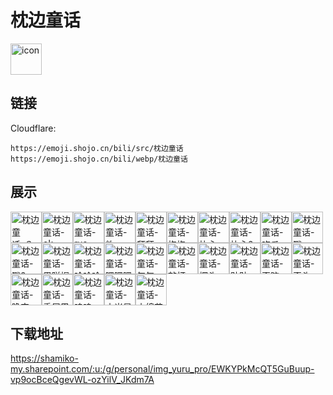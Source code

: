 # 枕边童话
<img src="https://emoji.shojo.cn/bili/src/枕边童话/icon.png" width="50" height="50" alt="icon">

## 链接
Cloudflare:
```
https://emoji.shojo.cn/bili/src/枕边童话
https://emoji.shojo.cn/bili/webp/枕边童话
```
## 展示
<img src="https://emoji.shojo.cn/bili/src/枕边童话/枕边童话-？？？.png" width="50" height="50" alt="枕边童话-？？？"><img src="https://emoji.shojo.cn/bili/src/枕边童话/枕边童话-ok.png" width="50" height="50" alt="枕边童话-ok"><img src="https://emoji.shojo.cn/bili/src/枕边童话/枕边童话-rua.png" width="50" height="50" alt="枕边童话-rua"><img src="https://emoji.shojo.cn/bili/src/枕边童话/枕边童话-欸.png" width="50" height="50" alt="枕边童话-欸"><img src="https://emoji.shojo.cn/bili/src/枕边童话/枕边童话-拜拜.png" width="50" height="50" alt="枕边童话-拜拜"><img src="https://emoji.shojo.cn/bili/src/枕边童话/枕边童话-抱抱.png" width="50" height="50" alt="枕边童话-抱抱"><img src="https://emoji.shojo.cn/bili/src/枕边童话/枕边童话-比心.png" width="50" height="50" alt="枕边童话-比心"><img src="https://emoji.shojo.cn/bili/src/枕边童话/枕边童话-比心2.png" width="50" height="50" alt="枕边童话-比心2"><img src="https://emoji.shojo.cn/bili/src/枕边童话/枕边童话-吃瓜.png" width="50" height="50" alt="枕边童话-吃瓜"><img src="https://emoji.shojo.cn/bili/src/枕边童话/枕边童话-戳.png" width="50" height="50" alt="枕边童话-戳"><img src="https://emoji.shojo.cn/bili/src/枕边童话/枕边童话-戳2.png" width="50" height="50" alt="枕边童话-戳2"><img src="https://emoji.shojo.cn/bili/src/枕边童话/枕边童话-果咩捏.png" width="50" height="50" alt="枕边童话-果咩捏"><img src="https://emoji.shojo.cn/bili/src/枕边童话/枕边童话-哈哈哈.png" width="50" height="50" alt="枕边童话-哈哈哈"><img src="https://emoji.shojo.cn/bili/src/枕边童话/枕边童话-嘿嘿嘿.png" width="50" height="50" alt="枕边童话-嘿嘿嘿"><img src="https://emoji.shojo.cn/bili/src/枕边童话/枕边童话-气气.png" width="50" height="50" alt="枕边童话-气气"><img src="https://emoji.shojo.cn/bili/src/枕边童话/枕边童话-敲打.png" width="50" height="50" alt="枕边童话-敲打"><img src="https://emoji.shojo.cn/bili/src/枕边童话/枕边童话-探头.png" width="50" height="50" alt="枕边童话-探头"><img src="https://emoji.shojo.cn/bili/src/枕边童话/枕边童话-贴贴.png" width="50" height="50" alt="枕边童话-贴贴"><img src="https://emoji.shojo.cn/bili/src/枕边童话/枕边童话-歪脑.png" width="50" height="50" alt="枕边童话-歪脑"><img src="https://emoji.shojo.cn/bili/src/枕边童话/枕边童话-歪头.png" width="50" height="50" alt="枕边童话-歪头"><img src="https://emoji.shojo.cn/bili/src/枕边童话/枕边童话-晚安.png" width="50" height="50" alt="枕边童话-晚安"><img src="https://emoji.shojo.cn/bili/src/枕边童话/枕边童话-委屈巴巴.png" width="50" height="50" alt="枕边童话-委屈巴巴"><img src="https://emoji.shojo.cn/bili/src/枕边童话/枕边童话-呜呜.png" width="50" height="50" alt="枕边童话-呜呜"><img src="https://emoji.shojo.cn/bili/src/枕边童话/枕边童话-小米星.png" width="50" height="50" alt="枕边童话-小米星"><img src="https://emoji.shojo.cn/bili/src/枕边童话/枕边童话-小绵花.png" width="50" height="50" alt="枕边童话-小绵花">

## 下载地址

https://shamiko-my.sharepoint.com/:u:/g/personal/img_yuru_pro/EWKYPkMcQT5GuBuup-vp9ocBceQgevWL-ozYilV_JKdm7A